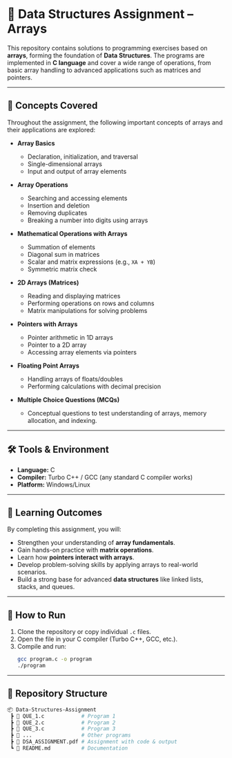 # 📘 Data Structures Assignment – Arrays

This repository contains solutions to programming exercises based on **arrays**, forming the foundation of **Data Structures**. The programs are implemented in **C language** and cover a wide range of operations, from basic array handling to advanced applications such as matrices and pointers.

---

## 🔑 Concepts Covered

Throughout the assignment, the following important concepts of arrays and their applications are explored:

- **Array Basics**
  - Declaration, initialization, and traversal
  - Single-dimensional arrays
  - Input and output of array elements

- **Array Operations**
  - Searching and accessing elements
  - Insertion and deletion
  - Removing duplicates
  - Breaking a number into digits using arrays

- **Mathematical Operations with Arrays**
  - Summation of elements
  - Diagonal sum in matrices
  - Scalar and matrix expressions (e.g., `XA + YB`)
  - Symmetric matrix check

- **2D Arrays (Matrices)**
  - Reading and displaying matrices
  - Performing operations on rows and columns
  - Matrix manipulations for solving problems

- **Pointers with Arrays**
  - Pointer arithmetic in 1D arrays
  - Pointer to a 2D array
  - Accessing array elements via pointers

- **Floating Point Arrays**
  - Handling arrays of floats/doubles
  - Performing calculations with decimal precision

- **Multiple Choice Questions (MCQs)**
  - Conceptual questions to test understanding of arrays, memory allocation, and indexing.

---

## 🛠️ Tools & Environment
- **Language:** C  
- **Compiler:** Turbo C++ / GCC (any standard C compiler works)  
- **Platform:** Windows/Linux  

---

## 🎯 Learning Outcomes
By completing this assignment, you will:
- Strengthen your understanding of **array fundamentals**.
- Gain hands-on practice with **matrix operations**.
- Learn how **pointers interact with arrays**.
- Develop problem-solving skills by applying arrays to real-world scenarios.
- Build a strong base for advanced **data structures** like linked lists, stacks, and queues.

---

## 🚀 How to Run
1. Clone the repository or copy individual `.c` files.
2. Open the file in your C compiler (Turbo C++, GCC, etc.).
3. Compile and run:
   ```bash
   gcc program.c -o program
   ./program

---

## 📂 Repository Structure

```bash
📦 Data-Structures-Assignment
 ┣ 📜 QUE_1.c            # Program 1
 ┣ 📜 QUE_2.c            # Program 2
 ┣ 📜 QUE_3.c            # Program 3
 ┣ 📜 ...                # Other programs
 ┣ 📜 DSA_ASSIGNMENT.pdf # Assignment with code & output
 ┗ 📜 README.md          # Documentation

